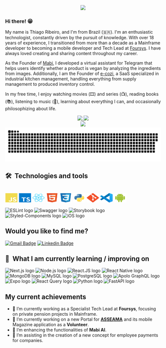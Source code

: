 <!-- ![trophy](https://github-profile-trophy.vercel.app/?username=thiagosrib&theme=tokyonight&title=Commits,Repositories,Followers) -->
<div align="center">
 <img src="https://github-profile-trophy.vercel.app/?username=thiagosrib&theme=tokyonight&rank=SSS,SS,S,AAA,AA,A,B,C&margin-w=15&margin-h=15&no-bg=true&column=3" />
</div>

### Hi there! 😁

My name is Thiago Ribeiro, and I'm from Brazil (🇧🇷). I'm an enthusiastic technologist, constantly driven by the pursuit of knowledge. With over 18 years of experience, I transitioned from more than a decade as a Mainframe developer to becoming a mobile developer and Tech Lead at [Foursys](https://foursys.com.br/). I have always loved creating and sharing content throughout my career.

As the Founder of [Mabi](https://t.me/mabi_ai_bot), I developed a virtual assistant for Telegram that helps users identify whether a product is vegan by analyzing the ingredients from images. Additionally, I am the Founder of [e-cozi](https://www.e-cozi.com.br), a SaaS specialized in industrial kitchen management, handling everything from supply management to produced inventory control.

In my free time, I enjoy watching movies (🎞️) and series (📺), reading books (📚), listening to music (🎵), learning about everything I can, and occasionally philosophizing about life.

<div align="center">
  <a href="https://github.com/thiagosrib">
   <img height="180em" src="https://github-readme-stats.vercel.app/api?username=thiagosrib&show_icons=true&theme=tokyonight&include_all_commits=true&count_private=true&hide=stars"/>
   <img height="180em" src="https://github-readme-stats.vercel.app/api/top-langs/?username=thiagosrib&layout=compact&langs_count=10&theme=tokyonight"/>
  </a>
</div>

<div align="center">
 <img src="https://github-readme-streak-stats.herokuapp.com?user=thiagosrib&theme=tokyonight" />
</div>

<div align="center">
 <img src="https://github.com/thiagosrib/thiagosrib/blob/output/github-contribution-grid-snake.svg" />
</div>

## 🛠  Technologies and tools

<a name="tech_tools"></a>
 
<div style="display: inline_block"><br>
 <img align="center" alt="Javascript" height="30" width="40" src="https://raw.githubusercontent.com/devicons/devicon/master/icons/javascript/javascript-plain.svg">
 <img align="center" alt="Typescript" height="30" width="40" src="https://raw.githubusercontent.com/devicons/devicon/master/icons/typescript/typescript-plain.svg">
 <img align="center" alt="ReactJS" height="30" width="40" src="https://raw.githubusercontent.com/devicons/devicon/master/icons/react/react-original.svg">
 <img align="center" alt="HTML" height="30" width="40" src="https://raw.githubusercontent.com/devicons/devicon/master/icons/html5/html5-original.svg">
 <img align="center" alt="CSS" height="30" width="40" src="https://raw.githubusercontent.com/devicons/devicon/master/icons/css3/css3-original.svg">
 <img align="center" alt="Python" height="30" width="40" src="https://raw.githubusercontent.com/devicons/devicon/master/icons/python/python-original.svg">
 <img align="center" alt="GitHub" height="30" width="40" src="https://raw.githubusercontent.com/devicons/devicon/master/icons/git/git-original.svg">
 <img align="center" alt="VSCode" height="30" width="40" src="https://raw.githubusercontent.com/devicons/devicon/master/icons/vscode/vscode-original.svg">
 <img align="center" alt="Android" height="30" width="40" src="https://raw.githubusercontent.com/devicons/devicon/master/icons/android/android-original.svg">
</div>

<div style="display: inline_block"><br>
 <img src="https://img.shields.io/badge/ESLint-282C34?logo=eslint&logoColor=4B32C3" alt="ESLint logo" title="ESLint" height="25" />
 <img src="https://img.shields.io/badge/swagger-282C34?logo=swagger&logoColor=63db2a" alt="Swagger logo" title="Swagger" height="25" />
 <img src="https://img.shields.io/badge/storybook-282C34?logo=storybook&logoColor=e54e8d" alt="Storybook logo" title="Storybook" height="25" />
 <img src="https://img.shields.io/badge/Styled%20Components-282C34?logo=styled-components&logoColor=ffffff" alt="Styled-Components logo" title="Styled Components" height="25" />
 <img src="https://img.shields.io/badge/iOS-282C34?logo=ios&logoColor=ffffff" alt="iOS logo" title="iOS" height="25" />
</div>

## Would you like to find me?

[![Gmail Badge](https://img.shields.io/badge/-thiago.srib@gmail.com-c14438?style=flat-square&logo=Gmail&logoColor=white&link=mailto:thiago.srib@gmail.com)](mailto:thiago.srib@gmail.com)
[![Linkedin Badge](https://img.shields.io/badge/-Thiago%20Ribeiro-blue?style=flat-square&logo=Linkedin&logoColor=white&link=https://www.linkedin.com/in/thiago-s-ribeiro/)](https://www.linkedin.com/in/thiago-s-ribeiro/)

<a name="learning-now"></a>

## 📖  What I am currently learning / improving on

<div style="display: inline_block">
 <img src="https://img.shields.io/badge/Next-282C34?logo=next.js&logoColor=white" alt="Next.js logo" title="Next.js" height="25" />
 <img src="https://img.shields.io/badge/Node.js-282C34?logo=node.js&logoColor=339933" alt="Node.js logo" title="Node.js" height="25" />
 <img src="https://img.shields.io/badge/React.JS-282C34?logo=react&logoColor=06bcee" alt="React.JS logo" title="React.JS" height="25" />
 <img src="https://img.shields.io/badge/React%20Native-282C34?logo=react&logoColor=06bcee" alt="React Native logo" title="React Native" height="25" />
 <img src="https://img.shields.io/badge/MongoDB-%234ea94b.svg?logo=mongodb&logoColor=white" alt="MongoDB logo" title="MongoDB" height="25" />
 <img src="https://img.shields.io/badge/mysql-%2300f.svg?style=for-the-badge&logo=mysql&logoColor=white" alt="MySQL logo" title="MySQL" height="25" />
 <img src="https://img.shields.io/badge/postgres-%23316192.svg?logo=postgresql&logoColor=white" alt="PostgreSQL logo" title="PostgreSQL" height="25" />
 <img src="https://img.shields.io/badge/-ApolloGraphQL-282C34?logo=apollo-graphql" alt="Apolo GraphQL logo" title="Apolo" height="25" />
 <img src="https://img.shields.io/badge/expo-282C34?logo=expo&logoColor=#D04A37" alt="Expo logo" title="Expo" height="25" />
 <img src="https://img.shields.io/badge/-React%20Query-282C34?logo=react%20query&logoColor=white" alt="React Query logo" title="React Query" height="25" />
 
 <img src="https://img.shields.io/badge/python-282C34?logo=python&logoColor=ffdd54" alt="Python logo" title="Python" height="25" />
 <img src="https://img.shields.io/badge/FastAPI-282C34?logo=fastapi" alt="FastAPI logo" title="FastAPI" height="25" />
</div>

## My current achievements

- 🔭 I’m currently working as a Specialist Tech Lead at **Foursys**, focusing on private pension projects in Mainframe.
- 🔭 I’m currently working on a new Portal for **[ASSEAMA](https://www.asseama.org.br)** and its mobile Magazine application as a **Volunteer**.
- 🚀 I’m enhancing the functionalities of **Mabi AI**.
- 🌱 I’m assisting in the creation of a new concept for employee payments for companies.
